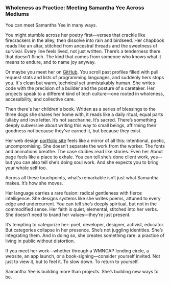 ### Wholeness as Practice: Meeting Samantha Yee Across Mediums

You can meet Samantha Yee in many ways.

You might stumble across her poetry first—verses that crackle like firecrackers in the alley, then dissolve into rain and birdseed. Her chapbook reads like an altar, stitched from ancestral threads and the sweetness of survival. Every line feels lived, not just written. There’s a tenderness there that doesn’t flinch. The kind that comes from someone who knows what it means to endure, and to name joy anyway.

Or maybe you meet her on [GitHub](https://github.com/samanthajyee). You scroll past profiles filled with pull request stats and lists of programming languages, and suddenly hers stops you. It's clean but warm, technical yet unmistakably human. She writes code with the precision of a builder and the posture of a caretaker. Her projects speak to a different kind of tech culture—one rooted in wholeness, accessibility, and collective care.

Then there's her children's book. Written as a series of blessings to the three dogs she shares her home with, it reads like a daily ritual, equal parts lullaby and love letter. It’s not saccharine. It’s sacred. There’s something deeply subversive about writing this way to small beings, affirming their goodness not because they’ve earned it, but because they exist.

Her web design [portfolio site](https://samanthajyee.webflow.io/) feels like a mirror of all this: intentional, poetic, uncompromising. She doesn’t separate the work from the worker. The fonts and animations breathe. The case studies read like stories. Even her About page feels like a place to exhale. You can tell she’s done client work, yes—but you can also tell she’s doing soul work. And she expects you to bring your whole self too.

Across all these touchpoints, what’s remarkable isn’t just what Samantha makes. It’s how she moves.

Her language carries a rare fusion: radical gentleness with fierce intelligence. She designs systems like she writes poems, attuned to every edge and undercurrent. You can tell she’s deeply spiritual, but not in the commodified sense. Her faith is quiet, elemental, stitched into her verbs. She doesn’t need to brand her values—they’re just present.

It’s tempting to categorize her: poet, developer, designer, activist, educator. But categories collapse in her presence. She’s not juggling identities. She’s integrating them. And in doing so, she creates something rare: a practice of living in public without distortion.

If you meet her work—whether through a WMNCAP lending circle, a website, an app launch, or a book-signing—consider yourself invited.
Not just to view it, but to feel it. To slow down. To return to yourself.

Samantha Yee is building more than projects.
She’s building new ways to be.
